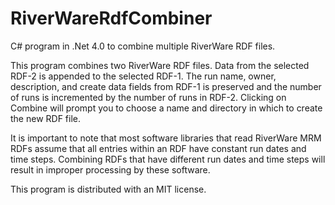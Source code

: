 # RiverWareRdfCombiner
C# program in .Net 4.0 to combine multiple RiverWare RDF files.

This program combines two RiverWare RDF files. Data from the selected RDF-2 is appended to the selected RDF-1. The run name, owner, description, and create data fields from RDF-1 is preserved and the number of runs is incremented by the number of runs in RDF-2. Clicking on Combine will prompt you to choose a name and directory in which to create the new RDF file.

It is important to note that most software libraries that read RiverWare MRM RDFs assume that all entries within an RDF have constant run dates and time steps. Combining RDFs that have different run dates and time steps will result in improper processing by these software.

This program is distributed with an MIT license.
